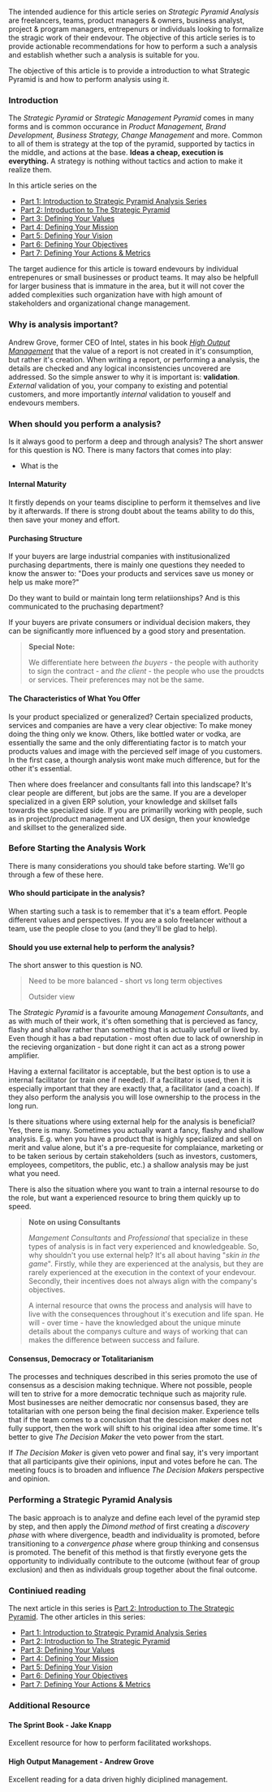 The intended audience for this article series on _Strategic Pyramid Analysis_ are freelancers, teams, product managers & owners, business analyst, project & program managers, entrepenurs or individuals looking to formalize the stragic work of their endevour. The objective of this article series is to provide actionable recommendations for how to perform a such a analysis and establish whether such a analysis is suitable for you. 


The objective of this article is to provide a introduction to what Strategic Pyramid is and how to perform analysis using it. 

### Introduction

The *Strategic Pyramid* or *Strategic Management Pyramid* comes in many forms and is common occurance in *Product Management, Brand Development, Business Strategy, Change Management* and more. Common to all of them is strategy at the top of the pyramid, supported by tactics in the middle, and actions at the base. **Ideas a cheap, execution is everything.** A strategy is nothing without tactics and action to make it realize them.


In this article series on the 

* [Part 1: Introduction to Strategic Pyramid Analysis Series](/publication/strgpyr1)
* [Part 2: Introduction to The Strategic Pyramid](/publication/strgpyr2)
* [Part 3: Defining Your Values](/publication/strgpyr3)
* [Part 4: Defining Your Mission](/publication/strgpyr4)
* [Part 5: Defining Your Vision](/publication/strgpyr5)
* [Part 6: Defining Your Objectives](/publication/strgpyr6)
* [Part 7: Defining Your Actions & Metrics](/publication/strgpyr7)

The target audience for this article is toward endevours by individual entrepenures or small businesses or product teams. It may also be helpfull for larger business that is immature in the area, but it will not cover the added complexities such organization have with high amount of stakeholders and organizational change management. 

### Why is analysis important?
Andrew Grove, former CEO of Intel, states in his book [*High Output Management*](https://www.goodreads.com/book/show/324750.High_Output_Management) that the value of a report is not created in it's consumption, but rather it's creation. When writing a report, or performing a analysis, the details are checked and any logical inconsistencies uncovered are addressed. So the simple answer to why it is important is: **validation**. *External* validation of you, your company to existing and potential customers, and more importantly *internal* validation to youself and endevours members.

### When should you perform a analysis?
Is it always good to perform a deep and through analysis? The short answer for this question is NO. There is many factors that comes into play:
* What is the 

#### Internal Maturity
It firstly depends on your teams discipline to perform it themselves and live by it afterwards. If there is strong doubt about the teams ability to do this, then save your money and effort. 

#### Purchasing Structure
If your buyers are large industrial companies with institusionalized purchasing departments, there is mainly one questions they needed to know the answer to: "Does your products and services save us money or help us make more?"

Do they want to build or maintain long term relatiionships? And is this communicated to the pruchasing department?

If your buyers are private consumers or individual decision makers, they can be significantly more influenced by a good story and presentation. 

> **Special Note:** 
>
> We differentiate here between *the buyers* - the people with authority to sign the contract - and *the client* - the people who use the proudcts or services. Their preferences may not be the same.

#### The Characteristics of What You Offer
Is your product specialized or generalized? Certain specialized products, services and companies are have a very clear objective: To make money doing the thing only we know. Others, like bottled water or vodka, are essentially the same and the only differentiating factor is to match your products values and image with the percieved self image of you customers. In the first case, a thourgh analysis wont make much difference, but for the other it's essential.

Then where does freelancer and consultants fall into this landscape? It's clear people are different, but jobs are the same. If you are a developer specialized in a given ERP solution, your knowledge and skillset falls towards the specialized side. If you are primarilly working with people, such as in project/product management and UX design, then your knowledge and skillset to the generalized side.

### Before Starting the Analysis Work

There is many considerations you should take before starting. We'll go through a few of these here.

#### Who should participate in the analysis?

When starting such a task is to remember that it's a team effort. People different values and perspectives. If you are a solo freelancer without a team, use the people close to you (and they'll be glad to help).


#### Should you use external help to perform the analysis?
The short answer to this question is NO. 

> Need to be more balanced - short vs long term objectives
> 
> Outsider view

The _Strategic Pyramid_ is a favourite amoung *Management Consultants*, and as with much of their work, it's often something that is percieved as fancy, flashy and shallow rather than something that is actually usefull or lived by. Even though it has a bad reputation - most often due to lack of ownership in the recieving organization - but done right it can act as a strong power amplifier.


Having a external facilitator is acceptable, but the best option is to use a internal facilitator (or train one if needed). If a facilitator is used, then it is especially important that they are exactly that, a facilitator (and a coach). If they also perform the analysis you will lose ownership to the process in the long run.

Is there situations where using external help for the analysis is beneficial? Yes, there is many. Sometimes you actually want a fancy, flashy and shallow analysis. E.g. when you have a product that is highly specialized and sell on merit and value alone, but it's a pre-requesite for complaiance, marketing or to be taken serious by certain stakeholders (such as investors, customers, employees, competitors, the public, etc.) a shallow analysis may be just what you need.

There is also the situation where you want to train a internal resourse to do the role, but want a experienced resource to bring them quickly up to speed. 

> **Note on using Consultants**
>
> *Mangement Consultants* and *Professional* that specialize in these types of analysis is in fact very experienced and knowledgeable. So, why shouldn't you use external help? It's all about having "*skin in the game*". Firstly, while they are experienced at the analysis, but they are rarely experienced at the execution in the context of your endevour. Secondly, their incentives does not always align with the company's objectives. 
>
> A internal resource that owns the process and analysis will have to live with the consequences throughout it's execution and life span. He will - over time - have the knowledged about the unique minute details about the companys culture and ways of working that can makes the difference between success and failure.
>
>

#### Consensus, Democracy or Totalitarianism
The processes and techniques described in this series promoto the use of consensus as a descision making technique. Where not possible, people will ten to strive for a more democratic technique such as majority rule. Most businesses are neither democratic nor consensus based, they are totalitarian with one person being the final decision maker. Experience tells that if the team comes to a conclusion that the descision maker does not fully support, then the work will shift to his original idea after some time. It's better to give *The Decision Maker* the veto power from the start. 

If *The Decision Maker* is given veto power and final say, it's very important that all participants give their opinions, input and votes before he can. The meeting foucs is to broaden and influence *The Decision Makers* perspective and opinion.

### Performing a Strategic Pyramid Analysis
The basic approach is to analyze and define each level of the pyramid step by step, and then apply the *Dimond method* of first creating a *discovery phase* with where divergence, beadth and individuality is promoted, before transitioning to a *convergence phase* where group thinking and consensus is promoted. The benefit of this method is that firstly everyone gets the opportunity to individually contribute to the outcome (without fear of group exclusion) and then as individuals group together about the final outcome.

### Continiued reading
The next article in this series is [Part 2: Introduction to The Strategic Pyramid](/publication/strgpyr2). The other articles in this series:
* [Part 1: Introduction to Strategic Pyramid Analysis Series](/publication/strgpyr1)
* [Part 2: Introduction to The Strategic Pyramid](/publication/strgpyr2)
* [Part 3: Defining Your Values](/publication/strgpyr3)
* [Part 4: Defining Your Mission](/publication/strgpyr4)
* [Part 5: Defining Your Vision](/publication/strgpyr5)
* [Part 6: Defining Your Objectives](/publication/strgpyr6)
* [Part 7: Defining Your Actions & Metrics](/publication/strgpyr7)


### Additional Resource

#### The Sprint Book - Jake Knapp
Excellent resource for how to perform facilitated workshops. 

#### High Output Management - Andrew Grove
Excellent reading for a data driven highly diciplined management.


